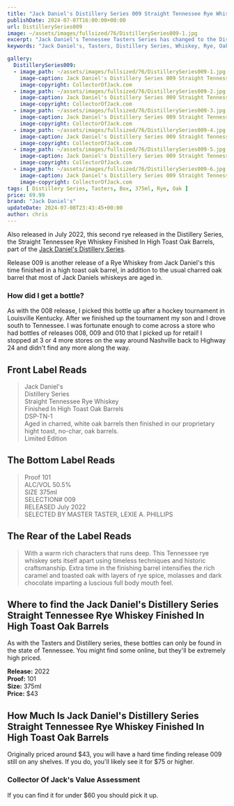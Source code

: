 ```yaml
---
title: "Jack Daniel's Distillery Series 009 Straight Tennessee Rye Whiskey Finished In High Toast Oak Barrels"
publishDate: 2024-07-07T16:00:00+00:00
url: DistillerySeries009
image: ~/assets/images/fullsized/76/DistillerySeries009-1.jpg
excerpt: "Jack Daniel's Tennessee Tasters Series has changed to the Distillery Series with release 009, Straight Tennessee Rye Whiskey Finished In High Toast Oak Barrels"
keywords: "Jack Daniel's, Tasters, Distillery Series, Whiskey, Rye, Oak"

gallery:
  DistillerySeries009:
  - image_path: ~/assets/images/fullsized/76/DistillerySeries009-1.jpg
    image-caption: Jack Daniel's Distillery Series 009 Straight Tennessee Rye Whiskey Finished In High Toast Oak Barrels Front of Bottle
    image-copyright: CollectorOfJack.com
  - image_path: ~/assets/images/fullsized/76/DistillerySeries009-2.jpg
    image-caption: Jack Daniel's Distillery Series 009 Straight Tennessee Rye Whiskey Finished In High Toast Oak Barrels Front of Bottle
    image-copyright: CollectorOfJack.com
  - image_path: ~/assets/images/fullsized/76/DistillerySeries009-3.jpg
    image-caption: Jack Daniel's Distillery Series 009 Straight Tennessee Rye Whiskey Finished In High Toast Oak Barrels Side/Rear of Bottle
    image-copyright: CollectorOfJack.com
  - image_path: ~/assets/images/fullsized/76/DistillerySeries009-4.jpg
    image-caption: Jack Daniel's Distillery Series 009 Straight Tennessee Rye Whiskey Finished In High Toast Oak Barrels Side/Rear of Bottle
    image-copyright: CollectorOfJack.com
  - image_path: ~/assets/images/fullsized/76/DistillerySeries009-5.jpg
    image-caption: Jack Daniel's Distillery Series 009 Straight Tennessee Rye Whiskey Finished In High Toast Oak Barrels Front of Bottle
    image-copyright: CollectorOfJack.com
  - image_path: ~/assets/images/fullsized/76/DistillerySeries009-6.jpg
    image-caption: Jack Daniel's Distillery Series 009 Straight Tennessee Rye Whiskey Finished In High Toast Oak Barrels Front from Angle
    image-copyright: CollectorOfJack.com
tags: [ Distillery Series, Tasters, Box, 375ml, Rye, Oak ]
price: 69.99
brand: "Jack Daniel's"
updateDate: 2024-07-08T23:43:45+00:00
author: chris
---
```

Also released in July 2022, this second rye released in the Distillery Series, the Straight Tennessee Rye Whiskey Finished In High Toast Oak Barrels, part of the [Jack Daniel's Distillery Series](/series/tasters-distillery).

Release 009 is another release of a Rye Whiskey from Jack Daniel's this time finished in a high toast oak barrel, in addition to the usual charred oak barrel that most of Jack Daniels whiskeys are aged in. 

### How did I get a bottle?
As with the 008 release, I picked this bottle up after a hockey tournament in Louisville Kentucky. After we finished up the tournament my son and I drove south to Tennessee. I was fortunate enough to come across a store who had bottles of releases 008, 009 and 010 that I picked up for retail! I stopped at 3 or 4 more stores on the way around Nashville back to Highway 24 and didn't find any more along the way. 

## Front Label Reads
> Jack Daniel's  
> Distillery Series  
> Straight Tennessee Rye Whiskey  
> Finished In High Toast Oak Barrels  
> DSP-TN-1  
> Aged in charred, white oak barrels then finished in our proprietary hight toast, no-char, oak barrels.  
> Limited Edition

## The Bottom Label Reads
> Proof 101  
> ALC/VOL 50.5%  
> SIZE 375ml  
> SELECTION# 009  
> RELEASED July 2022  
> SELECTED BY MASTER TASTER, LEXIE A. PHILLIPS

## The Rear of the Label Reads
> With a warm rich characters that runs deep. This Tennessee rye whiskey sets itself apart using timeless techniques and historic craftsmanship.
> Extra time in the finishing barrel intensifies the rich caramel and toasted oak with layers of rye spice, molasses and dark chocolate imparting a luscious full body mouth feel.

## Where to find the Jack Daniel's Distillery Series Straight Tennessee Rye Whiskey Finished In High Toast Oak Barrels
As with the Tasters and Distillery series, these bottles can only be found in the state of Tennessee. You might find some online, but they'll be extremely high priced.

**Release:** 2022  
**Proof:** 101  
**Size:** 375ml  
**Price:** $43


## How Much Is Jack Daniel's Distillery Series Straight Tennessee Rye Whiskey Finished In High Toast Oak Barrels
Originally priced around $43, you will have a hard time finding release 009 still on any shelves. If you do, you'll likely see it for $75 or higher.
 
### Collector Of Jack's Value Assessment
If you can find it for under $60 you should pick it up.
